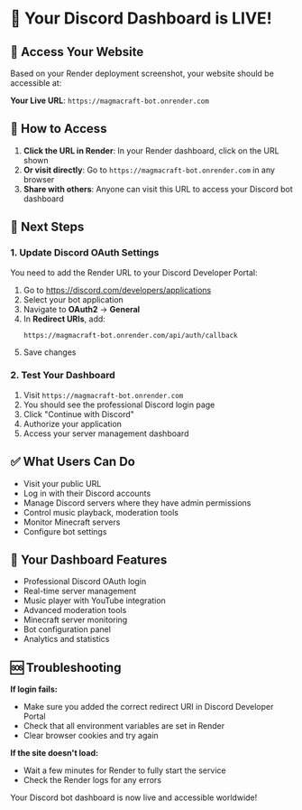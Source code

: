 # 🎉 Your Discord Dashboard is LIVE!

## 🔗 Access Your Website

Based on your Render deployment screenshot, your website should be accessible at:

**Your Live URL**: `https://magmacraft-bot.onrender.com`

## 🚀 How to Access

1. **Click the URL in Render**: In your Render dashboard, click on the URL shown
2. **Or visit directly**: Go to `https://magmacraft-bot.onrender.com` in any browser
3. **Share with others**: Anyone can visit this URL to access your Discord bot dashboard

## 🔧 Next Steps

### 1. Update Discord OAuth Settings
You need to add the Render URL to your Discord Developer Portal:

1. Go to https://discord.com/developers/applications
2. Select your bot application  
3. Navigate to **OAuth2** → **General**
4. In **Redirect URIs**, add:
   ```
   https://magmacraft-bot.onrender.com/api/auth/callback
   ```
5. Save changes

### 2. Test Your Dashboard
1. Visit `https://magmacraft-bot.onrender.com`
2. You should see the professional Discord login page
3. Click "Continue with Discord"
4. Authorize your application
5. Access your server management dashboard

## ✅ What Users Can Do
- Visit your public URL
- Log in with their Discord accounts
- Manage Discord servers where they have admin permissions
- Control music playback, moderation tools
- Monitor Minecraft servers
- Configure bot settings

## 🎯 Your Dashboard Features
- Professional Discord OAuth login
- Real-time server management
- Music player with YouTube integration
- Advanced moderation tools
- Minecraft server monitoring
- Bot configuration panel
- Analytics and statistics

## 🆘 Troubleshooting
**If login fails:**
- Make sure you added the correct redirect URI in Discord Developer Portal
- Check that all environment variables are set in Render
- Clear browser cookies and try again

**If the site doesn't load:**
- Wait a few minutes for Render to fully start the service
- Check the Render logs for any errors

Your Discord bot dashboard is now live and accessible worldwide!